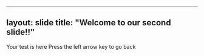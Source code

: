 ----
layout: slide
title:  "Welcome to our second slide!!"
----
Your test is here
Press the left arrow key to go back
